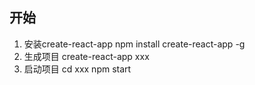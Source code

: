 ## 开始

1. 安装create-react-app
npm install create-react-app -g
2. 生成项目
create-react-app xxx
3. 启动项目
cd xxx
npm start



